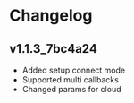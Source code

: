 
# Changelog

## v1.1.3_7bc4a24

* Added setup connect mode
* Supported multi callbacks
* Changed params for cloud
